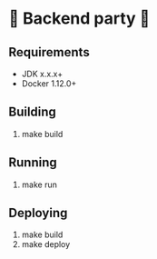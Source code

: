 # :tada: Backend party :tada:
## Requirements
* JDK x.x.x+
* Docker 1.12.0+

## Building
1. make build

## Running
1. make run

## Deploying
1. make build
2. make deploy
